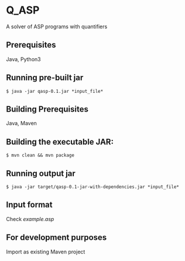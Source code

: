 # Q_ASP
A solver of ASP programs with quantifiers 

## Prerequisites
Java, Python3

## Running pre-built jar

    $ java -jar qasp-0.1.jar *input_file*

## Building Prerequisites
Java, Maven

## Building the executable JAR:

    $ mvn clean && mvn package

## Running output jar

    $ java -jar target/qasp-0.1-jar-with-dependencies.jar *input_file*

## Input format
    
Check *example.asp*

## For development purposes 

Import as existing Maven project

